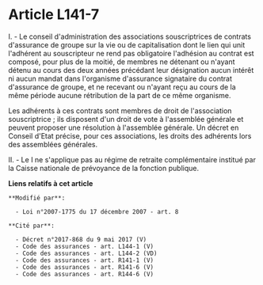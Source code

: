 # Article L141-7

I. - Le conseil d'administration des associations souscriptrices de contrats d'assurance de groupe sur la vie ou de
capitalisation dont le lien qui unit l'adhérent au souscripteur ne rend pas obligatoire l'adhésion au contrat est composé,
pour plus de la moitié, de membres ne détenant ou n'ayant détenu au cours des deux années précédant leur désignation aucun
intérêt ni aucun mandat dans l'organisme d'assurance signataire du contrat d'assurance de groupe, et ne recevant ou n'ayant
reçu au cours de la même période aucune rétribution de la part de ce même organisme. 

Les adhérents à ces contrats sont membres de droit de l'association souscriptrice ; ils disposent d'un droit de vote à
l'assemblée générale et peuvent proposer une résolution à l'assemblée générale. Un décret en Conseil d'Etat précise, pour ces
associations, les droits des adhérents lors des assemblées générales.

II. - Le I ne s'applique pas au régime de retraite complémentaire institué par la Caisse nationale de prévoyance de la
fonction publique.

**Liens relatifs à cet article**

	**Modifié par**:

	  - Loi n°2007-1775 du 17 décembre 2007 - art. 8

	**Cité par**:

	  - Décret n°2017-868 du 9 mai 2017 (V)
	  - Code des assurances - art. L144-1 (V)
	  - Code des assurances - art. L144-2 (VD)
	  - Code des assurances - art. R141-1 (V)
	  - Code des assurances - art. R141-6 (V)
	  - Code des assurances - art. R144-6 (V)
